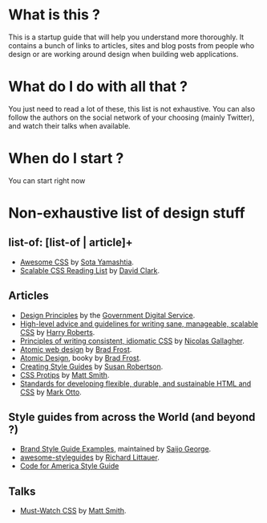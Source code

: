# What is this ?

This is a startup guide that will help you understand more thoroughly. It contains a bunch of links to articles, sites and blog posts from people who design or are working around design when building web applications.

# What do I do with all that ?

You just need to read a lot of these, this list is not exhaustive. You can also follow the authors on the social network of your choosing (mainly Twitter), and watch their talks when available.

# When do I start ?

You can start right now

# Non-exhaustive list of design stuff

## list-of: [list-of | article]+

- [Awesome CSS](https://github.com/sotayamashita/awesome-css#code-style-guideline-book) by [Sota Yamashtia](https://github.com/sotayamashita).
- [Scalable CSS Reading List](https://github.com/davidtheclark/scalable-css-reading-list) by [David Clark](http://davidtheclark.com/).

## Articles

- [Design Principles](https://www.gov.uk/design-principles) by the [Government Digital Service](https://gds.blog.gov.uk/).
- [High-level advice and guidelines for writing sane, manageable, scalable CSS](http://cssguidelin.es/) by [Harry Roberts](https://twitter.com/csswizardry).
- [Principles of writing consistent, idiomatic CSS](https://github.com/necolas/idiomatic-css) by [Nicolas Gallagher](https://twitter.com/necolas).
- [Atomic web design](http://bradfrost.com/blog/post/atomic-web-design/) by [Brad Frost](https://twitter.com/brad_frost).
- [Atomic Design](http://atomicdesign.bradfrost.com/table-of-contents/), booky by [Brad Frost](https://twitter.com/brad_frost).
- [Creating Style Guides](http://alistapart.com/article/creating-style-guides) by [Susan Robertson](https://twitter.com/susanjrobertson).
- [CSS Protips](https://github.com/AllThingsSmitty/css-protips) by [Matt Smith](http://allthingssmitty.com/).
- [Standards for developing flexible, durable, and sustainable HTML and CSS](http://codeguide.co/) by [Mark Otto](https://twitter.com/mdo).

## Style guides from across the World (and beyond ?)

- [Brand Style Guide Examples](http://saijogeorge.com/brand-style-guide-examples/), maintained by [Saijo George](https://twitter.com/Saijo_George).
- [awesome-styleguides](https://github.com/RichardLitt/awesome-styleguides) by [Richard Littauer](https://twitter.com/richlitt).
- [Code for America Style Guide](http://codeforamerica.clearleft.com/)

## Talks

- [Must-Watch CSS](https://github.com/AllThingsSmitty/must-watch-css) by [Matt Smith](http://allthingssmitty.com/).
